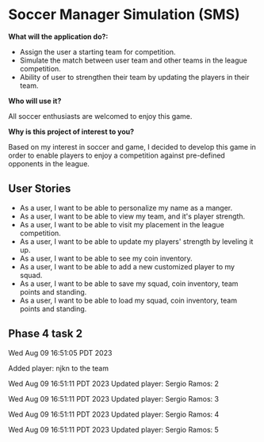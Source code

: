 # Soccer Manager Simulation (SMS)


**What will the application do?:**
- Assign the user a starting team for competition.
- Simulate the match between user team and other teams in the league competition.
- Ability of user to strengthen their team by updating the players in their team.

**Who will use it?**

All soccer enthusiasts are welcomed to enjoy this game.

**Why is this project of interest to you?**

Based on my interest in soccer and game, I decided to develop this game in order to enable players to
enjoy a competition against pre-defined opponents in the league.

## User Stories

- As a user, I want to be able to personalize my name as a manger.
- As a user, I want to be able to view my team, and it's player strength.
- As a user, I want to be able to visit my placement in the league competition.
- As a user, I want to be able to update my players' strength by leveling it up.
- As a user, I want to be able to see my coin inventory.
- As a user, I want to be able to add a new customized player to my squad.
- As a user, I want to be able to save my squad, coin inventory, team points and standing.
- As a user, I want to be able to load my squad, coin inventory, team points and standing.

## Phase 4 task 2

Wed Aug 09 16:51:05 PDT 2023

Added player: njkn to the team

Wed Aug 09 16:51:11 PDT 2023
Updated player: Sergio Ramos: 2

Wed Aug 09 16:51:11 PDT 2023
Updated player: Sergio Ramos: 3

Wed Aug 09 16:51:11 PDT 2023
Updated player: Sergio Ramos: 4

Wed Aug 09 16:51:11 PDT 2023
Updated player: Sergio Ramos: 5




